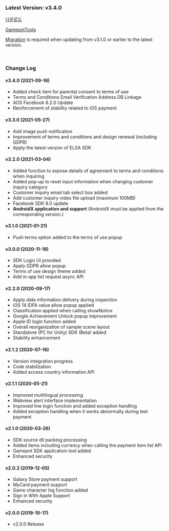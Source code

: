 ### Latest Version: v3.4.0

[다운로드](https://xyuditqzezxs1008973.cdn.ntruss.com/sdk/GamePotUnityPluginV2_v3.3.0_20210527.unitypackage)

[GamepotTools](https://xyuditqzezxs1008973.cdn.ntruss.com/GamePotTools/GamePotTools_V2.0.0_20210408.unitypackage)

[Migration](https://docs.gamepot.io/undefined/gamepot_faq#migration) is required when updating from v3.1.0 or earlier to the latest version.

<br/>

### Change Log

#### v3.4.0 (2021-09-16)
- Added check item for parental consent to terms of use
- Terms and Conditions Email Verification Address DB Linkage
- AOS Facebook 8.2.0 Update
- Reinforcement of stability related to iOS payment

#### v3.3.0 (2021-05-27)

- Add image push notification
- Improvement of terms and conditions and design renewal (including GDPR)
- Apply the latest version of ELSA SDK

#### v3.2.0 (2021-03-04)

- Added function to expose details of agreement to terms and conditions when inquiring
- Added pop-up to reset input information when changing customer inquiry category
- Customer inquiry email tab select box added
- Add customer inquiry video file upload (maximum 100MB)
- Facebook SDK 8.0 update
- **AndroidX application and support** (AndroidX must be applied from the corresponding version.)

#### v3.1.0 (2021-01-21)

- Push terms option added to the terms of use popup

#### v3.0.0 (2020-11-18)

- SDK Login UI provided
- Apply GDPR allow popup
- Terms of use design theme added
- Add in-app list request async API

#### v2.2.0 (2020-09-17)

- Apply date information delivery during inspection
- iOS 14 IDFA value allow popup applied
- Classification applied when calling showNotice
- Google Achievement Unlock popup improvement
- Apple ID login function added
- Overall reorganization of sample scene layout
- Standalone (PC for Unity) SDK (Beta) added
- Stability enhancement

#### v2.1.2 (2020-07-16)

- Version integration progress
- Code stabilization
- Added access country information API

#### v2.1.1 (2020-05-21)

- Improved multilingual processing
- Webview alert interface implementation
- Improved line login function and added exception handling
- Added exception handling when it works abnormally during test payment

#### v2.1.0 (2020-03-26)

- SDK source dll packing processing
- Added items including currency when calling the payment item list API
- Gamepot SDK application tool added
- Enhanced security

#### v2.0.2 (2019-12-05)

- Galaxy Store payment support
- MyCard payment support
- Game character log function added
- Sign in With Apple Support
- Enhanced security

#### v2.0.0 (2019-10-17)

- v2.0.0 Release
